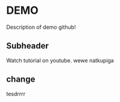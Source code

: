 # DEMO


Description of demo github!


## Subheader

Watch tutorial on youtube.
wewe natkupiga
## change

tesdrrrr
